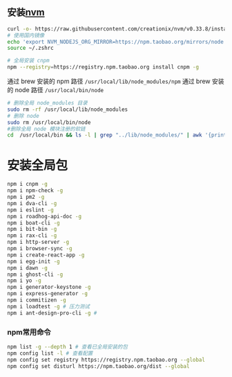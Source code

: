 ## 安装[nvm](https://github.com/creationix/nvm/blob/master/README.md)
```bash
curl -o- https://raw.githubusercontent.com/creationix/nvm/v0.33.8/install.sh | bash
# 使用国内镜像
echo 'export NVM_NODEJS_ORG_MIRROR=https://npm.taobao.org/mirrors/node' >> ~/.zshrc
source ~/.zshrc

# 全局安装 cnpm
npm --registry=https://registry.npm.taobao.org install cnpm -g
```

通过 brew 安装的 npm 路径 `/usr/local/lib/node_modules/npm`
通过 brew 安装的 node 路径 `/usr/local/bin/node`
```bash
# 删除全局 node_modules 目录
sudo rm -rf /usr/local/lib/node_modules 
# 删除 node
sudo rm /usr/local/bin/node 
#删除全局 node 模块注册的软链
cd  /usr/local/bin && ls -l | grep "../lib/node_modules/" | awk '{print $9}'| xargs rm 
```

# 安装全局包
```bash
npm i cnpm -g
npm i npm-check -g
npm i pm2 -g
npm i dva-cli -g
npm i eslint -g
npm i roadhog-api-doc -g
npm i boat-cli -g
npm i bit-bin -g
npm i rax-cli -g
npm i http-server -g
npm i browser-sync -g
npm i create-react-app -g
npm i egg-init -g
npm i dawn -g
npm i ghost-cli -g
npm i yo -g
npm i generator-keystone -g
npm i express-generator -g
npm i commitizen -g
npm i loadtest -g # 压力测试
npm i ant-design-pro-cli -g #
```

### npm常用命令
```bash
npm list -g --depth 1 # 查看已全局安装的包
npm config list -l # 查看配置
npm config set registry https://registry.npm.taobao.org --global
npm config set disturl https://npm.taobao.org/dist --global
```